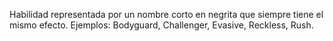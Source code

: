 Habilidad representada por un nombre corto en negrita que siempre tiene el mismo efecto. Ejemplos: Bodyguard, Challenger, Evasive, Reckless, Rush.